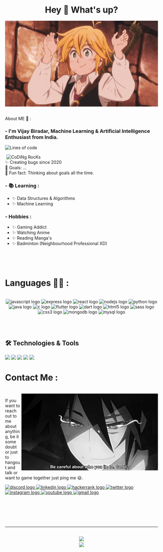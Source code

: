 <h1 align="center">Hey 👋 What's up?</h1>       

<div align="center">
<img hight="300" width="700" alt="GIF" align="center" src="https://github.com/iam-kira/iam-kira/blob/main/Konichiwa.gif">
</div>
<br clear="both">

<!-- <div align="left"> -->
<!-- <p align="left">My name is <b><em>Vijay Biradar</em></b> and I'm a skilled programmer from India.</p> -->
      
<!-- ![Profile Views](http://img.shields.io/badge/Profile%20Views-126-blue) -->

<!-- <div align="right"> -->
       
<!--   </div> -->

  About ME 💬 :

### - I'm Vijay Biradar, Machine Learning & Artificial Intelligence Enthusiast from India.
![Lines of code](https://img.shields.io/badge/From%20Hello%20World%20I%27ve%20Written-50%20Thousand%20lines%20of%20code-blue)
  
<img src="https://github.com/SP-XD/SP-XD/blob/main/images/dev-working_rounded.gif?raw=true" href="https://github.com/sp-xd" alt="CoDiNg RocKs" align="right" width="500"/>
<!-- <img hight="400" width="500" alt="GIF" align="right" src="https://github.com/Xx-Ashutosh-xX/Xx-Ashutosh-xX/blob/master/assets/1936.gif"> -->

<p align="left">✨ Creating bugs since 2020<br>🎯 Goals: ...<br>🎲 Fun fact: Thinking about goals all the time.</p>

### - 📚 Learning :
- ✨ Data Structures & Algorithms
- ✨ Machine Learning 

### - Hobbies : 
- ✨ Gaming Addict
- ✨ Watching Anime
- ✨ Reading Manga's
- ✨ Badminton (Neighbourhood Professional XD)

</br>
</br>
</br>
<!-- <h2 align="left">About me</h2> -->

# Languages 👨‍💻 :
</br>
<div align="center">
  
  <img src="https://cdn.jsdelivr.net/gh/devicons/devicon/icons/javascript/javascript-original.svg" height="40" width="52" alt="javascript logo"  />
  <img src="https://cdn.jsdelivr.net/gh/devicons/devicon/icons/express/express-original.svg" height="40" width="52" alt="express logo"  />
  <img src="https://cdn.jsdelivr.net/gh/devicons/devicon/icons/react/react-original.svg" height="40" width="52" alt="react logo"  />
  <img src="https://cdn.jsdelivr.net/gh/devicons/devicon/icons/nodejs/nodejs-original.svg" height="40" width="52" alt="nodejs logo"  />
  <img src="https://cdn.jsdelivr.net/gh/devicons/devicon/icons/python/python-original.svg" height="40" width="52" alt="python logo"  />
  <img src="https://cdn.jsdelivr.net/gh/devicons/devicon/icons/java/java-original.svg" height="40" width="52" alt="java logo"  />
  <img src="https://cdn.jsdelivr.net/gh/devicons/devicon/icons/c/c-original.svg" height="40" width="52" alt="c logo"  />
  <img src="https://cdn.jsdelivr.net/gh/devicons/devicon/icons/flutter/flutter-original.svg" height="40" width="52" alt="flutter logo"  />
  <img src="https://cdn.jsdelivr.net/gh/devicons/devicon/icons/dart/dart-original.svg" height="40" width="52" alt="dart logo"  />
  <img src="https://cdn.jsdelivr.net/gh/devicons/devicon/icons/html5/html5-original.svg" height="40" width="52" alt="html5 logo"  />
  <img src="https://cdn.jsdelivr.net/gh/devicons/devicon/icons/sass/sass-original.svg" height="40" width="52" alt="sass logo"  />
  <img src="https://cdn.jsdelivr.net/gh/devicons/devicon/icons/css3/css3-original.svg" height="40" width="52" alt="css3 logo"  />
  <img src="https://cdn.jsdelivr.net/gh/devicons/devicon/icons/mongodb/mongodb-original.svg" height="40" width="52" alt="mongodb logo"  />
  <img src="https://cdn.jsdelivr.net/gh/devicons/devicon/icons/mysql/mysql-original.svg" height="40" width="52" alt="mysql logo"  />
</div>

</br>
</br>
</br>

<!-- <h2 align="left">I code with</h2> -->

###



###
## 🛠 Technologies & Tools


![](https://img.shields.io/badge/OS-Linux-informational?style=flat&logo=linux&logoColor=white&color=voilet)
![](https://img.shields.io/badge/Editor-VS_Code-informational?style=flat&logo=visual-studio-code&logoColor=white&color=voilet)
![](https://img.shields.io/badge/Tools-Docker-informational?style=flat&logo=docker&logoColor=white&color=voilet)
![](https://img.shields.io/badge/Tools-Kubernetes-informational?style=flat&logo=kubernetes&logoColor=white&color=voilet)
![](https://img.shields.io/badge/Shell-Bash-informational?style=flat&logo=gnu-bash&logoColor=white&color=voilet)
<!-- ![](https://img.shields.io/badge/Code-Python-informational?style=flat&logo=python&logoColor=black&color=voilet)
![](https://img.shields.io/badge/Code-JavaScript-informational?style=flat&logo=javascript&logoColor=black&color=voilet8)
![](https://img.shields.io/badge/Code-React-informational?style=flat&logo=react&logoColor=black&color=voilet) -->

<!-- ![](https://img.shields.io/badge/Tools-PostgreSQL-informational?style=flat&logo=postgresql&logoColor=white&color=6aa6f8) -->


# Contact Me :

<p>
 </br>


<img hight="320" width="450" align="right" alt="GIF" src="https://github.com/iam-kira/iam-kira/blob/main/Contactme.gif">


If you want to reach out to me about anything, be it some doubt or just to hangout and talk or want to game together just ping me 😃.

<div align="left">
  <a href="https://discord.com/channels/@me" target="_blank">
    <img src="https://raw.githubusercontent.com/maurodesouza/profile-readme-generator/master/src/assets/icons/social/discord/default.svg" width="52" height="40" alt="discord logo"  />
  </a>
  <a href="https://www.linkedin.com/in/vijay-biradar-1a2276164/" target="_blank">
    <img src="https://raw.githubusercontent.com/maurodesouza/profile-readme-generator/master/src/assets/icons/social/linkedin/default.svg" width="52" height="40" alt="linkedin logo"  />
  </a>
  <a href="https://www.hackerrank.com/Itadori_Yuuji" target="_blank">
    <img src="https://raw.githubusercontent.com/maurodesouza/profile-readme-generator/master/src/assets/icons/social/hackerrank/default.svg" width="52" height="40" alt="hackerrank logo"  />
  </a>
  <a href="https://twitter.com/Luoyfer" target="_blank">
    <img src="https://raw.githubusercontent.com/maurodesouza/profile-readme-generator/master/src/assets/icons/social/twitter/default.svg" width="52" height="40" alt="twitter logo"  />
  </a>
  <a href="https://www.instagram.com/vijayybiradar/" target="_blank">
    <img src="https://raw.githubusercontent.com/maurodesouza/profile-readme-generator/master/src/assets/icons/social/instagram/default.svg" width="52" height="40" alt="instagram logo"  />
  </a>
  <a href="https://www.youtube.com/channel/UCiQjz_dDcweAaFMQxhGN6pA" target="_blank">
    <img src="https://raw.githubusercontent.com/maurodesouza/profile-readme-generator/master/src/assets/icons/social/youtube/default.svg" width="52" height="40" alt="youtube logo"  />
  </a>
  <a href="vijaybiradar8273@gmail.com" target="_blank">
    <img src="https://raw.githubusercontent.com/maurodesouza/profile-readme-generator/master/src/assets/icons/social/gmail/default.svg" width="52" height="40" alt="gmail logo"  />
  </a>
</div>
 </p>
</br>
</br>
</br>
</br>

###
<div align="center" >
<hr></hr>
</br>
<img src="https://github.com/SP-XD/SP-XD/blob/main/images/dino_rounded.gif?raw=true" href="https://github.com/SP-XD" width="700"/>
<!-- <img height="120" alt="Thanks for visiting me" width="100%" src="https://raw.githubusercontent.com/BrunnerLivio/brunnerlivio/master/images/marquee.svg" /><br> -->
<!-- <img src="https://github.com/SP-XD/SP-XD/blob/main/images/this_page_is.gif?raw=true"  width="300"/> -->

</div>
<div align="center">
  <img src="https://profile-counter.glitch.me/iam/count.svg?"  />
</div>

